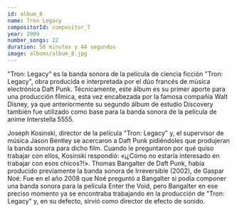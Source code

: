```yaml
---
id: album_8
name: Tron Legacy
compositorId: compositor_7
year: 2009
number_songs: 22
duration: 58 minutos y 44 segundos
image: albums/album_8.jpg
---
```


"Tron: Legacy" es la banda sonora de la película de ciencia ficción "Tron: Legacy", obra producida e interpretada por el dúo francés de música electrónica Daft Punk. Técnicamente, este álbum es su primer aporte para una producción fílmica, esta vez encabezada por la famosa compañía Walt Disney, ya que anteriormente su segundo álbum de estudio Discovery también fue utilizado como base para la banda sonora de la película de anime Interstella 5555.

Joseph Kosinski, director de la película "Tron: Legacy" y, el supervisor de música Jason Bentley se acercaron a Daft Punk pidiéndoles que produjeran la banda sonora para dicho film.​ Cuando le preguntaron por qué quiso trabajar con ellos, Kosinski respondió: «¡¿Cómo no estaría interesado en trabajar con esos chicos?!».​ Thomas Bangalter de Daft Punk, había producido previamente la banda sonora de Irreversible (2002), de Gaspar Noé. Fue en el año 2008 que Noé preguntó a Bangalter si podía componer una banda sonora para la película Enter the Void, pero Bangalter en ese preciso momento ya se encontraba trabajando en la producción de "Tron: Legacy" y, en su defecto, sirvió como director de efecto de sonido.
